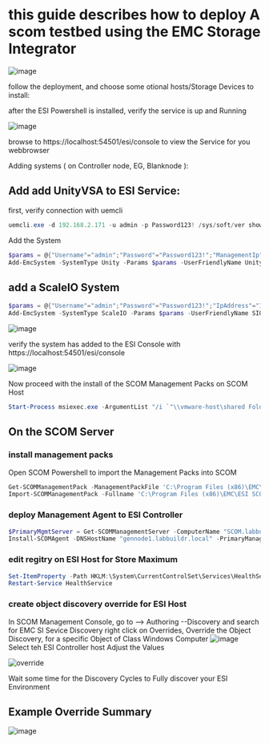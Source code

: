 # this guide describes how to deploy A scom testbed using the EMC Storage Integrator
![image](https://user-images.githubusercontent.com/8255007/27825344-7a20d604-60af-11e7-9509-3bca5efd693b.png)  

follow the deployment, and choose some otional hosts/Storage Devices to install:

<script src="https://gist.github.com/bottkars/b28326bb6b0595192508530777abed84.js"></script>


after the ESI Powershell is installed, verify the service is up and Running

![image](https://user-images.githubusercontent.com/8255007/27819069-cc536502-6098-11e7-8aa0-448266ed8c66.png)

browse to https://localhost:54501/esi/console to view the Service for you webbrowser

Adding systems ( on Controller node, EG, Blanknode ):

## Add add UnityVSA to ESI Service:


first, verify connection with uemcli
```Powershell
uemcli.exe -d 192.168.2.171 -u admin -p Password123! /sys/soft/ver show -detail
```

Add the System
```Powershell
$params = @{"Username"="admin";"Password"="Password123!";"ManagementIp"="192.168.2.171"};
Add-EmcSystem -SystemType Unity -Params $params -UserFriendlyName UnityVSA
```
## add a ScaleIO System
```Powershell
$params = @{"Username"="admin";"Password"="Password123!";"IpAddress"="192.168.2.153"};
Add-EmcSystem -SystemType ScaleIO -Params $params -UserFriendlyName SIO_HyperV
```
![image](https://user-images.githubusercontent.com/8255007/27827573-3155cfac-60b8-11e7-9ba7-281210b115fa.png)

verify the system has added to the ESI Console with  https://localhost:54501/esi/console


![image](https://user-images.githubusercontent.com/8255007/27827635-81338956-60b8-11e7-9f39-0c0b3aacd92f.png)

Now proceed with the install of the SCOM Management Packs on SCOM Host
```Powershell
Start-Process msiexec.exe -ArgumentList "/i `"\\vmware-host\shared Folders\sources\esi\ESI.SCOM.ManagementPacks.5.0.1.3.Setup\ESI.SCOM.ManagementPacks.5.0.1.3.Setup.msi`" /passive /log c:\scripts\esilog" -Wait -PassThru
```
## On the SCOM Server
### install management packs
Open SCOM Powershell to import the Management Packs into SCOM
```Powershell
Get-SCOMManagementPack -ManagementPackFile 'C:\Program Files (x86)\EMC\ESI SCOM Management Packs\*.*'
Import-SCOMManagementPack -Fullname 'C:\Program Files (x86)\EMC\ESI SCOM Management Packs\*.*'
```
### deploy Management Agent to ESI Controller
```Powershell
$PrimaryMgmtServer = Get-SCOMManagementServer -ComputerName "SCOM.labbuildr.local"
Install-SCOMAgent -DNSHostName "gennode1.labbuildr.local" -PrimaryManagementServer $PrimaryMgmtServer
```
### edit regitry on ESI Host for Store Maximum
```Powershell
Set-ItemProperty -Path HKLM:\System\CurrentControlSet\Services\HealthService\Parameters -Value 0x00001400 -Type dword -name "Persistence Version Store Maximum"
Restart-Service HealthService
```

### create object discovery override for ESI Host


In SCOM Management Console, go to 
--> Authoring --Discovery
and search for EMC SI Sevice Discovery
right click on Overrides, Override the Object Discovery, for a specific Object of Class Windows Computer
![image](https://user-images.githubusercontent.com/8255007/27821583-0e74879a-60a3-11e7-81a3-f584e962b067.png)
Select teh ESI Controller host
Adjust the Values

![override](https://user-images.githubusercontent.com/8255007/27834088-cecba802-60d5-11e7-9f1d-08687ff9212c.png)

Wait some time for the Discovery Cycles to Fully discover your ESI Environment

## Example Override Summary
![image](https://user-images.githubusercontent.com/8255007/27833794-8512815a-60d4-11e7-87a8-1eabe4c5cd74.png)

